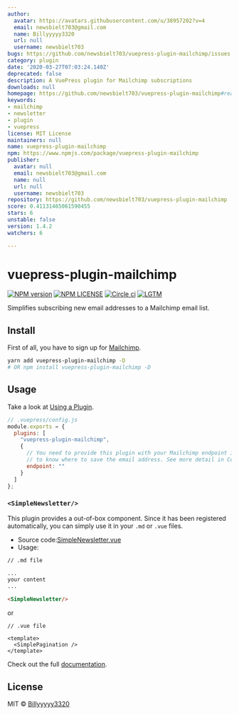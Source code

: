 ```yaml
---
author:
  avatar: https://avatars.githubusercontent.com/u/38957202?v=4
  email: newsbielt703@gmail.com
  name: Billyyyyy3320
  url: null
  username: newsbielt703
bugs: https://github.com/newsbielt703/vuepress-plugin-mailchimp/issues
category: plugin
date: '2020-03-27T07:03:24.140Z'
deprecated: false
description: A VuePress plugin for Mailchimp subscriptions
downloads: null
homepage: https://github.com/newsbielt703/vuepress-plugin-mailchimp#readme
keywords:
- mailchimp
- newsletter
- plugin
- vuepress
license: MIT License
maintainers: null
name: vuepress-plugin-mailchimp
npm: https://www.npmjs.com/package/vuepress-plugin-mailchimp
publisher:
  avatar: null
  email: newsbielt703@gmail.com
  name: null
  url: null
  username: newsbielt703
repository: https://github.com/newsbielt703/vuepress-plugin-mailchimp
score: 0.41131465061590455
stars: 6
unstable: false
version: 1.4.2
watchers: 6

---
```


# vuepress-plugin-mailchimp

[![NPM version](https://img.shields.io/npm/v/vuepress-plugin-mailchimp)](https://www.npmjs.com/package/vuepress-plugin-mailchimp)
[![NPM LICENSE](https://badgen.net/npm/license/vuepress-plugin-mailchimp)](https://github.com/newsbielt703/vuepress-plugin-mailchimp/blob/master/LICENSE)
[![Circle ci](https://badgen.net/circleci/github/newsbielt703/vuepress-plugin-mailchimp)](https://circleci.com/gh/newsbielt703/workflows/vuepress-plugin-mailchimp)
[![LGTM](https://badgen.net/lgtm/grade/g/newsbielt703/vuepress-plugin-mailchimp)](https://lgtm.com/projects/g/newsbielt703/vuepress-plugin-mailchimp)

Simplifies subscribing new email addresses to a Mailchimp email list.

## Install

First of all, you have to sign up for [Mailchimp](https://mailchimp.com/).

```bash
yarn add vuepress-plugin-mailchimp -D
# OR npm install vuepress-plugin-mailchimp -D
```

## Usage

Take a look at [Using a Plugin](https://vuepress.vuejs.org/plugin/using-a-plugin.html).

```javascript
// .vuepress/config.js
module.exports = {
  plugins: [
    "vuepress-plugin-mailchimp",
    {
      // You need to provide this plugin with your Mailchimp endpoint in order for it
      // to know where to save the email address. See more detail in Config section.
      endpoint: ""
    }
  ]
};
```

### `<SimpleNewsletter/>`

This plugin provides a out-of-box component. Since it has been registered automatically, you can simply use it in your `.md` or `.vue` files.

- Source code:[SimpleNewsletter.vue](https://github.com/newsbielt703/vuepress-plugin-mailchimp/blob/master/src/SimpleNewsletter.vue)
- Usage:

```md
// .md file

...
your content
...

<SimpleNewsletter/>
```

or

```vue
// .vue file

<template>
  <SimplePagination />
</template>
```

Check out the full [documentation](https://vuepress-plugin-mailchimp.billyyyyy3320.com/).

## License

MIT © [Billyyyyy3320](https://github.com/newsbielt703)
